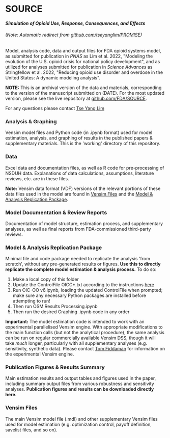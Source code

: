 # SOURCE
#### *Simulation of Opioid Use, Response, Consequences, and Effects*
###### (Note: Automatic redirect from [github.com/tseyanglim/PROMISE](https://github.com/tseyanglim/PROMISE))

Model, analysis code, data and output files for FDA opioid systems model, as submitted for publication in *PNAS* as Lim et al. 2022, "Modeling the evolution of the U.S. opioid crisis for national policy development", and as utilized for analyses submitted for publication in *Science Advances* as Stringfellow et al. 2022, "Reducing opioid use disorder and overdose in the United States: A dynamic modeling analysis".

**NOTE:** This is an archival version of the data and materials, corresponding to the version of the manuscript submitted on (DATE). For the most updated version, please see the live repository at [github.com/FDA/SOURCE](https://github.com/FDA/SOURCE).

For any questions please contact [Tse Yang Lim](mailto:tylim@mit.edu)

### Analysis & Graphing
Vensim model files and Python code (in .ipynb format) used for model estimation, analysis, and graphing of results in the published papers & supplementary materials. This is the 'working' directory of this repository.

### Data
Excel data and documentation files, as well as R code for pre-processing of NSDUH data. Explanations of data calculations, assumptions, literature reviews, etc. are in these files.

**Note:** Vensim data format (VDF) versions of the relevant portions of these data files used in the model are found in [Vensim Files](/Vensim%20Files/) and the [Model & Analysis Replication Package](/Model%20%26%20Analysis%20Replication%20Package/).

### Model Documentation & Review Reports
Documentation of model structure, estimation process, and supplementary analyses, as well as final reports from FDA-commissioned third-party reviews.

### Model & Analysis Replication Package
Minimal file and code package needed to replicate the analysis 'from scratch', without any pre-generated results or figures. **Use this to directly replicate the complete model estimation & analysis process.** To do so:
1. Make a local copy of this folder
2. Update the ControlFile OICC\*.txt according to the instructions [here](Analysis%20%26%20Graphing/README.md)
3. Run OIC-OO v6.ipynb, loading the updated ControlFile when prompted; make sure any necessary Python packages are installed before attempting to run!
4. Then run OSM Results Processing.ipynb
5. Then run the desired Graphing .ipynb code in any order

**Important:** The model estimation code is intended to work with an experimental parallelised Vensim engine. With appropriate modifications to the main function calls (but not the analytical procedure), the same analysis can be run on regular commercially available Vensim DSS, though it will take *much* longer, particularly with all supplementary analyses (e.g. sensitivity, synthetic data). Please contact [Tom Fiddaman](mailto:tom@ventanasystems.com) for information on the experimental Vensim engine.

### Publication Figures & Results Summary
Main estimation results and output tables and figures used in the paper, including summary output files from various robustness and sensitivity analyses. **Publication figures and results can be downloaded directly here.**

### Vensim Files
The main Vensim model file (.mdl) and other supplementary Vensim files used for model estimation (e.g. optimization control, payoff definition, savelist files, and so on).
